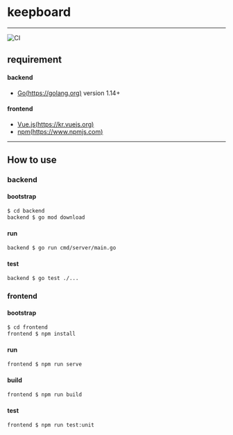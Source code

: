 # keepboard
----
![CI](https://github.com/1day1coding/keepboard/workflows/CI/badge.svg)


## requirement

#### backend
* [Go(https://golang.org)](https://golang.org) version 1.14+

#### frontend
* [Vue.js(https://kr.vuejs.org)](https://kr.vuejs.org)
* [npm(https://www.npmjs.com)](https://www.npmjs.com)


----
## How to use

### backend

#### bootstrap

```bash
$ cd backend
backend $ go mod download
```

#### run
```bash
backend $ go run cmd/server/main.go
```

#### test
```bash
backend $ go test ./...
```

### frontend

#### bootstrap

```bash
$ cd frontend
frontend $ npm install
```

#### run
```bash
frontend $ npm run serve
```

#### build
```bash
frontend $ npm run build
```

#### test
```bash
frontend $ npm run test:unit
```

